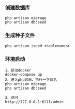 
### 创建数据库
```
php artisan migrage
php artisan db:seed
```
### 生成种子文件
```
php artisan iseed <tablenames>
```


### 环境启动
```
1、启动docker
docker-compose up
2、进入php容器，执行一下命名
php artisan migrage
php artisan db:seed

3、访问
http://127.0.0.1:6111/admin
```
